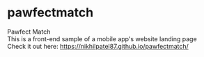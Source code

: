 # pawfectmatch
Pawfect Match <br/>
This is a front-end sample of a mobile app's website landing page</br>
Check it out here: https://nikhilpatel87.github.io/pawfectmatch/
